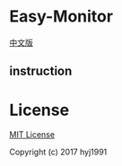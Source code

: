 # Easy-Monitor
[中文版](README_ZH.md)
## instruction

# License

[MIT License](LICENSE)

Copyright (c) 2017 hyj1991